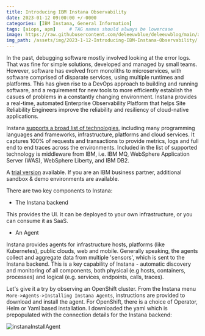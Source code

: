```yaml
---
title: Introducing IBM Instana Observability
date: 2023-01-12 09:00:00 +/-0000
categories: [IBM Instana, General Information]
tags: [aiops, apm]     # TAG names should always be lowercase
image: https://raw.githubusercontent.com/deleeuwblue/deleeuwblog/main/assets/img/2023-1-12-Introducing-IBM-Instana-Observability/instana.png
img_path: /assets/img/2023-1-12-Introducing-IBM-Instana-Observability/
---
```

In the past, debugging software mostly involved looking at the error logs.  That was fine for simple solutions, developed and managed by small teams.  However, software has evolved from monoliths to microservices, with software comprised of disparate services, using multiple runtimes and platforms.  This has given rise to a DevOps approach to building and running software, and a requirement for new tools to more efficiently establish the casues of problems in a constantly changing environment.  Instana provides a real-time, automated Enterprise Observability Platform that helps Site Reliability Engineers improve the reliability and resiliency of cloud-native applications.

Instana [supports a broad list of technologies](https://www.instana.com/supported-technologies/), including many programming languages and frameworks, infrastructure, platforms and cloud services.  It captures 100% of requests and transactions to provide metrics, logs and full end to end traces across the environments.  Included in the list of supported technology is middleware from IBM, i.e. IBM MQ, WebSphere Application Server (WAS), WebSphere Liberty, and IBM DB2.

 A [trial version](https://www.instana.com/trial/) available.  If you are an IBM business partner, additional sandbox & demo environments are available.

There are two key components to Instana: 

* The Instana backend

This provides the UI.  It can be deployed to your own infrastructure, or you can consume it as SaaS.

* An Agent

Instana provides agents for infrastructure hosts, platforms (like Kubernetes), public clouds, web and mobile.  Generally speaking, the agents collect and aggregate data from multiple 'sensors', which is sent to the Instana backend.  This is a key capability of Instana - automatic discovery and monitoring of all components, both physical (e.g hosts, containers, processes) and logical (e.g. services, endpoints, calls, traces).

Let's give it a try by observing an OpenShift cluster.  From the Instana menu `More->Agents->Installing Instana Agents`, instructions are provided to download and install the agent.  For OpenShift, there is a choice of Operator, Helm or Yaml based installation.  I downloaded the yaml which is prepopulated with the connection details for the Instana backend:

![instanaInstallAgent](l1-instanaInstallAgent.png)
